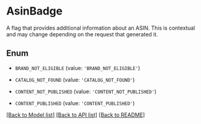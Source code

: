 # AsinBadge

A flag that provides additional information about an ASIN. This is contextual and may change depending on the request that generated it.

## Enum

* `BRAND_NOT_ELIGIBLE` (value: `'BRAND_NOT_ELIGIBLE'`)

* `CATALOG_NOT_FOUND` (value: `'CATALOG_NOT_FOUND'`)

* `CONTENT_NOT_PUBLISHED` (value: `'CONTENT_NOT_PUBLISHED'`)

* `CONTENT_PUBLISHED` (value: `'CONTENT_PUBLISHED'`)

[[Back to Model list]](../README.md#documentation-for-models) [[Back to API list]](../README.md#documentation-for-api-endpoints) [[Back to README]](../README.md)


